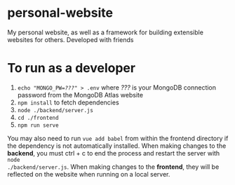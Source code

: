 # personal-website
My personal website, as well as a framework for building extensible websites for others. Developed with friends
 
# To run as a developer
<ol>
    <li><code>echo "MONGO_PW=<i>???</i>" &gt; .env</code> where <i>???</i> is your MongoDB connection password from the MongoDB Atlas website</li>
    <li><code>npm install</code> to fetch dependencies</li>
    <li><code>node ./backend/server.js</code></li>
    <li><code>cd ./frontend</code></li>
    <li><code>npm run serve</code></li>
</ol>

You may also need to run <code>vue add babel</code> from within the frontend directory if the dependency is not automatically installed.
When making changes to the <b>backend</b>, you must ctrl + c to end the process and restart the server with <code>node ./backend/server.js</code>.
When making changes to the <b>frontend</b>, they will be reflected on the website when running on a local server. 
